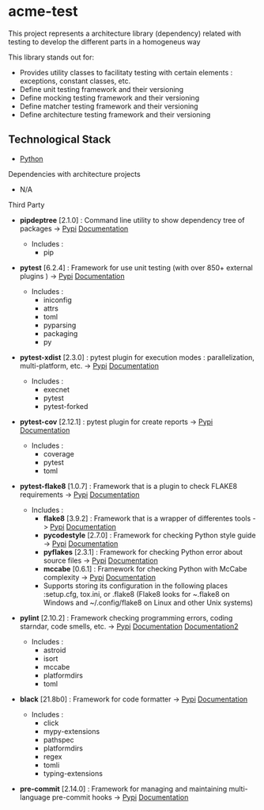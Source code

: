 # acme-test

This project represents a architecture library (dependency) related with testing to develop the different parts in a homogeneus way

This library stands out for:

* Provides utility classes to facilitaty testing with certain elements : exceptions, constant classes, etc.
* Define unit testing framework and their versioning
* Define mocking testing framework and their versioning
* Define matcher testing framework and their versioning
* Define architecture testing framework and their versioning




## Technological Stack

* [Python](https://www.python.org/)

Dependencies with architecture projects

* N/A

Third Party

* **pipdeptree** [2.1.0] : Command line utility to show dependency tree of packages -> [Pypi](https://pypi.org/project/pipdeptree/) [Documentation](https://github.com/naiquevin/pipdeptree)

  * Includes :
    * pip

* **pytest** [6.2.4] : Framework for use unit testing (with over 850+ external plugins ) -> [Pypi](https://pypi.org/project/pytest/) [Documentation](https://docs.pytest.org/en/latest/)

  * Includes :
    * iniconfig
    * attrs
    * toml
    * pyparsing
    * packaging
    * py

* **pytest-xdist** [2.3.0] : pytest plugin for execution modes : parallelization, multi-platform, etc. -> [Pypi](https://pypi.org/project/pytest-cov/) [Documentation](https://github.com/pytest-dev/pytest-cov)

  * Includes :
    * execnet
    * pytest
    * pytest-forked

* **pytest-cov** [2.12.1] : pytest plugin for create reports -> [Pypi](https://pypi.org/project/pytest-cov/) [Documentation](https://github.com/pytest-dev/pytest-cov)

  * Includes :
    * coverage
    * pytest
    * toml

* **pytest-flake8** [1.0.7] : Framework that is a plugin to check FLAKE8 requirements -> [Pypi](https://pypi.org/project/pytest-flake8/) [Documentation](https://flake8.pycqa.org/en/latest/index.html#quickstart)
  
  * Includes :
    * **flake8** [3.9.2] : Framework that is a wrapper of differentes tools -> [Pypi](https://pypi.org/project/flake8/) [Documentation](https://flake8.pycqa.org/en/latest/index.html#quickstart)
    * **pycodestyle** [2.7.0] : Framework for checking Python style guide -> [Pypi](https://pypi.org/project/pycodestyle/) [Documentation](https://www.python.org/dev/peps/pep-0008/)
    * **pyflakes** [2.3.1] : Framework for checking Python error about source files -> [Pypi](https://pypi.org/project/pyflakes/) [Documentation](https://github.com/PyCQA/pyflakes)
    * **mccabe** [0.6.1] : Framework for checking Python with McCabe complexity -> [Pypi](https://pypi.org/project/mccabe/) [Documentation](https://github.com/pycqa/mccabe)
    * Supports storing its configuration in the following places :setup.cfg, tox.ini, or .flake8 (Flake8 looks for ~\.flake8 on Windows and ~/.config/flake8 on Linux and other Unix systems)

* **pylint** [2.10.2] : Framework checking programming errors, coding starndar, code smells, etc. -> [Pypi](https://pypi.org/project/pylint/) [Documentation](https://github.com/PyCQA/pylint) [Documentation2](http://pylint.pycqa.org/en/latest/)

  * Includes :
    * astroid
    * isort
    * mccabe
    * platformdirs
    * toml

* **black** [21.8b0] : Framework for code formatter -> [Pypi](https://pypi.org/project/black/) [Documentation](https://github.com/psf/black)

  * Includes :
    * click
    * mypy-extensions
    * pathspec
    * platformdirs
    * regex
    * tomli
    * typing-extensions

* **pre-commit** [2.14.0] : Framework for managing and maintaining multi-language pre-commit hooks -> [Pypi](https://pypi.org/project/pre-commit/) [Documentation](https://pre-commit.com/)


